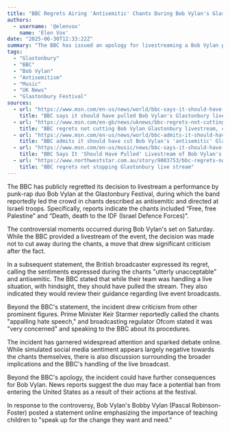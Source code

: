 ```yaml
---
title: "BBC Regrets Airing 'Antisemitic' Chants During Bob Vylan's Glastonbury Set"
authors:
  - username: '@elenvox'
    name: 'Elen Vox'
date: "2025-06-30T12:33:22Z"
summary: "The BBC has issued an apology for livestreaming a Bob Vylan performance at Glastonbury where the punk-rap duo led chants deemed antisemitic, sparking criticism from various figures and potential repercussions for the band."
tags:
  - "Glastonbury"
  - "BBC"
  - "Bob Vylan"
  - "Antisemitism"
  - "Music"
  - "UK News"
  - "Glastonbury Festival"
sources:
  - url: "https://www.msn.com/en-us/news/world/bbc-says-it-should-have-pulled-bob-vylan-s-glastonbury-livestream-over-antisemitic-chants/ar-AA1HGrAC"
    title: "BBC says it should have pulled Bob Vylan's Glastonbury livestream over 'antisemitic' chants"
  - url: "https://www.msn.com/en-gb/news/uknews/bbc-regrets-not-cutting-bob-vylan-glastonbury-livestream-calls-chants-antisemitic/ar-AA1HGBBk"
    title: "BBC regrets not cutting Bob Vylan Glastonbury livestream, calls chants antisemitic"
  - url: "https://www.msn.com/en-us/news/world/bbc-admits-it-should-have-cut-bob-vylan-s-antisemitic-glastonbury-livestream-as-us-threatens-to-ban-the-punk-rappers/ar-AA1HGDOq"
    title: "BBC admits it should have cut Bob Vylan's 'antisemitic' Glastonbury livestream — as US threatens to ban the punk rappers"
  - url: "https://www.msn.com/en-us/music/news/bbc-says-it-should-have-pulled-livestream-of-bob-vylans-glastonbury-set-the-antisemitic-sentiments-were-utterly-unacceptable/ar-AA1HGlAB"
    title: "BBC Says It 'Should Have Pulled' Livestream of Bob Vylan's Glastonbury Set: 'The Antisemitic Sentiments Were Utterly Unacceptable'"
  - url: "https://www.northweststar.com.au/story/9003753/bbc-regrets-not-stopping-glastonbury-live-stream/"
    title: "BBC regrets not stopping Glastonbury live stream"
---
```


The BBC has publicly regretted its decision to livestream a performance by punk-rap duo Bob Vylan at the Glastonbury Festival, during which the band reportedly led the crowd in chants described as antisemitic and directed at Israeli troops. Specifically, reports indicate the chants included “Free, free Palestine” and “Death, death to the IDF (Israel Defence Forces)”.

The controversial moments occurred during Bob Vylan's set on Saturday. While the BBC provided a livestream of the event, the decision was made not to cut away during the chants, a move that drew significant criticism after the fact.

In a subsequent statement, the British broadcaster expressed its regret, calling the sentiments expressed during the chants "utterly unacceptable" and antisemitic. The BBC stated that while their team was handling a live situation, with hindsight, they should have pulled the stream. They also indicated they would review their guidance regarding live event broadcasts.

Beyond the BBC's statement, the incident drew criticism from other prominent figures. Prime Minister Keir Starmer reportedly called the chants "appalling hate speech," and broadcasting regulator Ofcom stated it was "very concerned" and speaking to the BBC about its procedures.

The incident has garnered widespread attention and sparked debate online. While simulated social media sentiment appears largely negative towards the chants themselves, there is also discussion surrounding the broader implications and the BBC's handling of the live broadcast.

Beyond the BBC's apology, the incident could have further consequences for Bob Vylan. News reports suggest the duo may face a potential ban from entering the United States as a result of their actions at the festival.

In response to the controversy, Bob Vylan's Bobby Vylan (Pascal Robinson-Foster) posted a statement online emphasizing the importance of teaching children to "speak up for the change they want and need."
